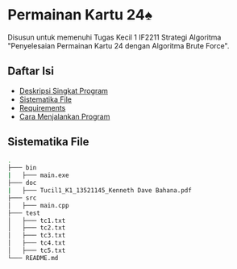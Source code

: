# Permainan Kartu 24♠
Disusun untuk memenuhi Tugas Kecil 1 IF2211 Strategi Algoritma "Penyelesaian Permainan Kartu 24 dengan Algoritma Brute Force".

## Daftar Isi
* [Deskripsi Singkat Program](#anggota-kelompok)
* [Sistematika File](#sistematika-file)
* [Requirements](#requirements)
* [Cara Menjalankan Program](#cara-menjalankan-program)

## Sistematika File
```bash
.
├─── bin
|   ├─── main.exe
├─── doc
|   ├─── Tucil1_K1_13521145_Kenneth Dave Bahana.pdf
├─── src
│   ├─── main.cpp
├─── test
│   ├─── tc1.txt
│   ├─── tc2.txt
│   ├─── tc3.txt
│   ├─── tc4.txt
│   ├─── tc5.txt
└─── README.md
